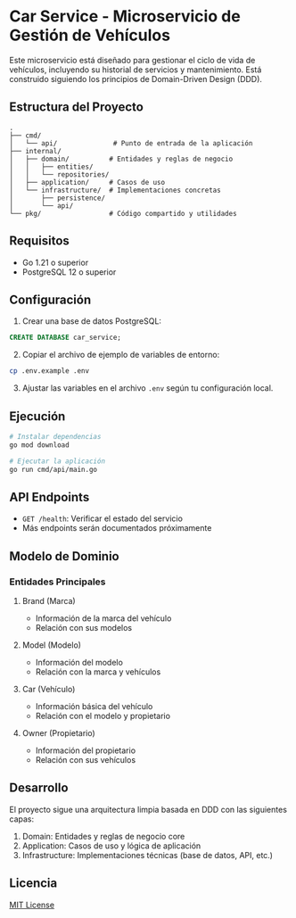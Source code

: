 # Car Service - Microservicio de Gestión de Vehículos

Este microservicio está diseñado para gestionar el ciclo de vida de vehículos, incluyendo su historial de servicios y mantenimiento. Está construido siguiendo los principios de Domain-Driven Design (DDD).

## Estructura del Proyecto

```
.
├── cmd/
│   └── api/              # Punto de entrada de la aplicación
├── internal/
│   ├── domain/          # Entidades y reglas de negocio
│   │   ├── entities/
│   │   └── repositories/
│   ├── application/     # Casos de uso
│   └── infrastructure/  # Implementaciones concretas
│       ├── persistence/
│       └── api/
└── pkg/                 # Código compartido y utilidades
```

## Requisitos

- Go 1.21 o superior
- PostgreSQL 12 o superior

## Configuración

1. Crear una base de datos PostgreSQL:
```sql
CREATE DATABASE car_service;
```

2. Copiar el archivo de ejemplo de variables de entorno:
```bash
cp .env.example .env
```

3. Ajustar las variables en el archivo `.env` según tu configuración local.

## Ejecución

```bash
# Instalar dependencias
go mod download

# Ejecutar la aplicación
go run cmd/api/main.go
```

## API Endpoints

- `GET /health`: Verificar el estado del servicio
- Más endpoints serán documentados próximamente

## Modelo de Dominio

### Entidades Principales

1. Brand (Marca)
   - Información de la marca del vehículo
   - Relación con sus modelos

2. Model (Modelo)
   - Información del modelo
   - Relación con la marca y vehículos

3. Car (Vehículo)
   - Información básica del vehículo
   - Relación con el modelo y propietario

4. Owner (Propietario)
   - Información del propietario
   - Relación con sus vehículos

## Desarrollo

El proyecto sigue una arquitectura limpia basada en DDD con las siguientes capas:

1. Domain: Entidades y reglas de negocio core
2. Application: Casos de uso y lógica de aplicación
3. Infrastructure: Implementaciones técnicas (base de datos, API, etc.)

## Licencia

[MIT License](LICENSE) 